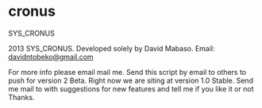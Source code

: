 cronus
======

SYS_CRONUS

2013 SYS_CRONUS. Developed solely by David Mabaso.
Email: davidntobeko@gmail.com

For more info please email mail me. Send this script by email to others to push for version 2 Beta.
Right now we are siting at version 1.0 Stable.
Send me mail to with suggestions for new features and tell me if you like it or not Thanks.

